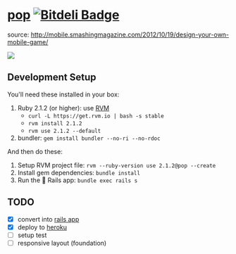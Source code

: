 # [pop](http://popy.herokuapp.com/) [![Bitdeli Badge](https://d2weczhvl823v0.cloudfront.net/kumabotz/pop/trend.png)](https://bitdeli.com/free "Bitdeli Badge")

source: http://mobile.smashingmagazine.com/2012/10/19/design-your-own-mobile-game/

![](https://raw.github.com/kumabotz/pop/master/game.png)

## Development Setup

You'll need these installed in your box:

1. Ruby 2.1.2 (or higher): use [RVM](https://rvm.io/)
   - `curl -L https://get.rvm.io | bash -s stable`
   - `rvm install 2.1.2`
   - `rvm use 2.1.2 --default`
1. bundler: `gem install bundler --no-ri --no-rdoc`

And then do these:

1. Setup RVM project file: `rvm --ruby-version use 2.1.2@pop --create`
1. Install gem dependencies: `bundle install`
1. Run the :star2: Rails app: `bundle exec rails s`

## TODO
- [x] convert into [rails app](http://popy.herokuapp.com/)
- [x] deploy to [heroku](http://popy.herokuapp.com/)
- [ ] setup test
- [ ] responsive layout (foundation)

